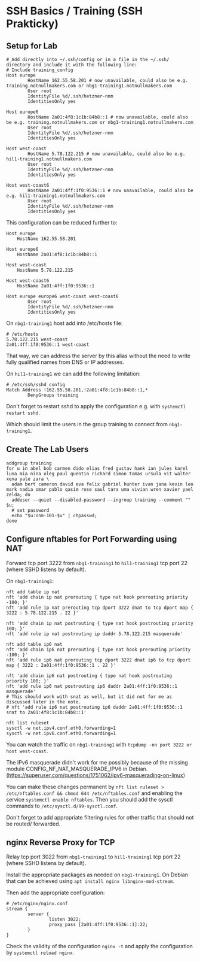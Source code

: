 # SSH Basics / Training (SSH Prakticky)

## Setup for Lab

```
# Add directly into ~/.ssh/config or in a file in the ~/.ssh/ directory and include it with the following line:
# Include training_config
Host europe
        HostName 162.55.58.201 # now unavailable, could also be e.g. training.notnullmakers.com or nbg1-training1.notnullmakers.com
        User root
        IdentityFile %d/.ssh/hetzner-nnm
        IdentitiesOnly yes

Host europe6
        HostName 2a01:4f8:1c1b:84b8::1 # now unavailable, could also be e.g. training.notnullmakers.com or nbg1-training1.notnullmakers.com
        User root
        IdentityFile %d/.ssh/hetzner-nnm
        IdentitiesOnly yes

Host west-coast
        HostName 5.78.122.215 # now unavailable, could also be e.g. hil1-training1.notnullmakers.com
        User root
        IdentityFile %d/.ssh/hetzner-nnm
        IdentitiesOnly yes

Host west-coast6
        HostName 2a01:4ff:1f0:9536::1 # now unavailable, could also be e.g. hil1-training1.notnullmakers.com
        User root
        IdentityFile %d/.ssh/hetzner-nnm
        IdentitiesOnly yes
```

This configuration can be reduced further to:

```
Host europe
	HostName 162.55.58.201

Host europe6
	HostName 2a01:4f8:1c1b:84b8::1

Host west-coast
	HostName 5.78.122.215

Host west-coast6
	HostName 2a01:4ff:1f0:9536::1

Host europe europe6 west-coast west-coast6
        User root
        IdentityFile %d/.ssh/hetzner-nnm
        IdentitiesOnly yes
```

On `nbg1-training1` host add into /etc/hosts file:

```
# /etc/hosts
5.78.122.215 west-coast
2a01:4ff:1f0:9536::1 west-coast
```

That way, we can address the server by this alias without the need to write fully qualified names from DNS or IP addresses.

On `hil1-training1` we can add the following limitation:

```
# /etc/ssh/sshd_config
Match Address !162.55.58.201,!2a01:4f8:1c1b:84b8::1,*
        DenyGroups training
```

Don't forget to restart sshd to apply the configuration e.g. with `systemctl restart sshd`.

Which should limit the users in the group training to connect from `nbg1-training1`.

## Create The Lab Users

```
addgroup training
for u in abel bob carmen dido elias fred gustav hank ian jules karel luna mia nina oleg paul quentin richard simon tomas ursula vit walter xena yale zara \
  adam bert cameron david eva felix gabriel hunter ivan jana kevin leo mark nadia omar pablo qasim rose saul tara uma vivian wren xavier yael zelda; do 
  adduser --quiet --disabled-password --ingroup training --comment "" $u;
  # set password
  echo "$u:nnm-101-$u" | chpasswd;
done
```

## Configure nftables for Port Forwarding using NAT

Forward tcp port 3222 from `nbg1-training1` to `hil1-training1` tcp port 22 (where SSHD listens by default).

On `nbg1-training1`:

```
nft add table ip nat
nft 'add chain ip nat prerouting { type nat hook prerouting priority -100; }'
nft 'add rule ip nat prerouting tcp dport 3222 dnat to tcp dport map { 3222 : 5.78.122.215 . 22 }'

nft 'add chain ip nat postrouting { type nat hook postrouting priority 100; }'
nft 'add rule ip nat postrouting ip daddr 5.78.122.215 masquerade'

nft add table ip6 nat
nft 'add chain ip6 nat prerouting { type nat hook prerouting priority -100; }'
nft 'add rule ip6 nat prerouting tcp dport 3222 dnat ip6 to tcp dport map { 3222 : 2a01:4ff:1f0:9536::1 . 22 }'

nft 'add chain ip6 nat postrouting { type nat hook postrouting priority 100; }'
nft 'add rule ip6 nat postrouting ip6 daddr 2a01:4ff:1f0:9536::1 masquerade'
# This should work with snat as well, but it did not for me as discussed later in the note.
# nft 'add rule ip6 nat postrouting ip6 daddr 2a01:4ff:1f0:9536::1 snat to 2a01:4f8:1c1b:84b8::1'

nft list ruleset
sysctl -w net.ipv4.conf.eth0.forwarding=1
sysctl -w net.ipv6.conf.eth0.forwarding=1
```

You can watch the traffic on `nbg1-training1` with `tcpdump -nn port 3222 or host west-coast`.

The IPv6 masquerade didn't work for me possibly because of the missing module CONFIG_NF_NAT_MASQUERADE_IPV6
in Debian. (https://superuser.com/questions/1751062/ipv6-masquerading-on-linux)

You can make these changes permanent by `nft list ruleset > /etc/nftables.conf && chmod 644 /etc/nftables.conf` and enabling the service `systemctl enable nftables`.
Then you should add the sysctl commands to `/etc/sysctl.d/99-sysctl.conf`.

Don't forget to add appropriate filtering rules for other traffic that should not be routed/ forwarded.

## nginx Reverse Proxy for TCP

Relay tcp port 3022 from `nbg1-training1` to `hil1-training1` tcp port 22 (where SSHD listens by default).

Install the appropriate packages as needed on `nbg1-training1`. On Debian that can be achieved using `apt install nginx libnginx-mod-stream`.

Then add the appropriate configuration:

```
# /etc/nginx/nginx.conf
stream {
        server {
                listen 3022;
                proxy_pass [2a01:4ff:1f0:9536::1]:22;
        }
}
```

Check the validity of the configuration `nginx -t` and apply the configuration by `systemctl reload nginx`.

